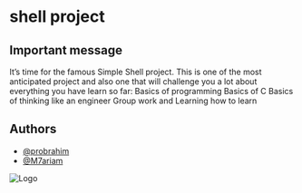 # shell project 






## Important message 
It’s time for the famous Simple Shell project. This is one of the most anticipated project and also one that will challenge you a lot about everything you have learn so far:
Basics of programming
Basics of C
Basics of thinking like an engineer
Group work
and Learning how to learn

## Authors

- [@probrahim](https://github.com/probrahim)
- [@M7ariam](https://github.com/M7ariam)


![Logo](https://media1.giphy.com/media/qgQUggAC3Pfv687qPC/giphy.gif)


